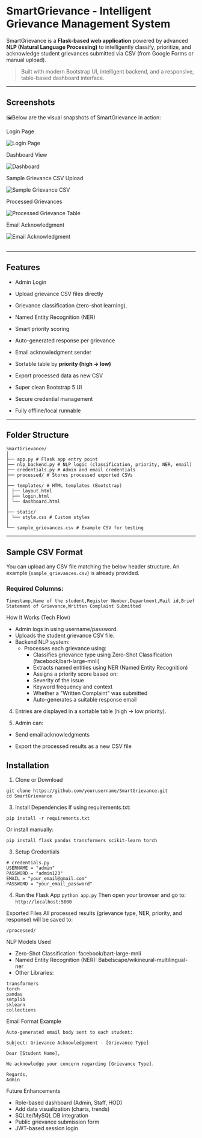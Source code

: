 # SmartGrievance - Intelligent Grievance Management System

SmartGrievance is a **Flask-based web application** powered by advanced **NLP (Natural Language Processing)** to intelligently classify, prioritize, and acknowledge student grievances submitted via CSV (from Google Forms or manual upload).

> Built with modern Bootstrap UI, intelligent backend, and a responsive, table-based dashboard interface.

---

## Screenshots
🖼Below are the visual snapshots of SmartGrievance in action:

Login Page

![Login Page](ScreenShots/Login.png)

Dashboard View 

![Dashboard](ScreenShots/DashBoard.png)

Sample Grievance CSV Upload

![Sample Grievance CSV](ScreenShots/Sample_Grievance.png)

Processed Grievances 

![Processed Grievance Table](ScreenShots/Processed_Grievance.png)

Email Acknowledgment 

![Email Acknowledgment](ScreenShots/Response.png)
<br><br>

---

## Features

-  Admin Login
-  Upload grievance CSV files directly

  -  Grievance classification (zero-shot learning).
  -  Named Entity Recognition (NER)
  -  Smart priority scoring
-  Auto-generated response per grievance
-  Email acknowledgment sender
-  Sortable table by **priority (high → low)**
-  Export processed data as new CSV
-  Super clean Bootstrap 5 UI
-  Secure credential management
-  Fully offline/local runnable

---

## Folder Structure
```
SmartGrievance/
│
├── app.py # Flask app entry point
├── nlp_backend.py # NLP logic (classification, priority, NER, email)
├── credentials.py # Admin and email credentials
├── processed/ # Stores processed exported CSVs
│
├── templates/ # HTML templates (Bootstrap)
│ ├── layout.html
│ ├── login.html
│ └── dashboard.html
│
├── static/
│ └── style.css # Custom styles
│
└── sample_grievances.csv # Example CSV for testing
```

---

## Sample CSV Format

You can upload any CSV file matching the below header structure. An example (`sample_grievances.csv`) is already provided.

### Required Columns:

```csv
Timestamp,Name of the student,Register Number,Department,Mail id,Brief Statement of Grievance,Written Complaint Submitted
```
How It Works (Tech Flow)

- Admin logs in using username/password.
- Uploads the student grievance CSV file.
- Backend NLP system:
  - Processes each grievance using:
    - Classifies grievance type using Zero-Shot Classification (facebook/bart-large-mnli)
    - Extracts named entities using NER (Named Entity Recognition)
    - Assigns a priority score based on:
    - Severity of the issue
    - Keyword frequency and context
    - Whether a "Written Complaint" was submitted
    - Auto-generates a suitable response email

4. Entries are displayed in a sortable table (high → low priority).

5. Admin can:

 -  Send email acknowledgments

 -  Export the processed results as a new CSV file

## Installation

1. Clone or Download
```
git clone https://github.com/yourusername/SmartGrievance.git
cd SmartGrievance
```
3. Install Dependencies
If using requirements.txt:

```
pip install -r requirements.txt
```
 Or install manually:
```
pip install flask pandas transformers scikit-learn torch
```

3. Setup Credentials

``` 
# credentials.py
USERNAME = "admin"
PASSWORD = "admin123"
EMAIL = "your_email@gmail.com"
PASSWORD = "your_email_password"
```

4. Run the Flask App
``` python app.py ```
Then open your browser and go to:
``` http://localhost:5000 ```

Exported Files
All processed results (grievance type, NER, priority, and response) will be saved to:
```
/processed/
```

NLP Models Used
- Zero-Shot Classification: facebook/bart-large-mnli
- Named Entity Recognition (NER): Babelscape/wikineural-multilingual-ner
- Other Libraries:
```
transformers
torch
pandas
smtplib
sklearn
collections
```

Email Format Example
```
Auto-generated email body sent to each student:

Subject: Grievance Acknowledgement - [Grievance Type]

Dear [Student Name],

We acknowledge your concern regarding [Grievance Type].

Regards,  
Admin
```

Future Enhancements
- Role-based dashboard (Admin, Staff, HOD)
- Add data visualization (charts, trends)
- SQLite/MySQL DB integration
- Public grievance submission form
- JWT-based session login
